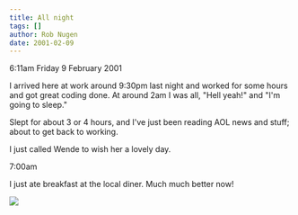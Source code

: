 ```yaml
---
title: All night
tags: []
author: Rob Nugen
date: 2001-02-09
---
```


<p class=date>6:11am Friday 9 February 2001</p>

<p>I arrived here at work around 9:30pm last night and
worked for some hours and got great coding done.  At
around 2am I was all, "Hell yeah!" and "I'm going to
sleep."</p>

<p>Slept for about 3 or 4 hours, and I've just been
reading AOL news and stuff; about to get back to
working.</p>

<p>I just called Wende to wish her a lovely day.</p>

<p class=date>7:00am</p>

<p>I just ate breakfast at the local diner.  Much much
better now!</p>

<p><img src="/images/rob/wL-ROB.gif"/></p>
